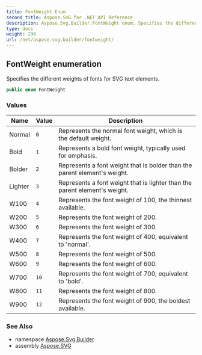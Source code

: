 ```yaml
---
title: FontWeight Enum
second_title: Aspose.SVG for .NET API Reference
description: Aspose.Svg.Builder.FontWeight enum. Specifies the different weights of fonts for SVG text elements
type: docs
weight: 290
url: /net/aspose.svg.builder/fontweight/
---
```

## FontWeight enumeration

Specifies the different weights of fonts for SVG text elements.

```csharp
public enum FontWeight
```

### Values

| Name | Value | Description |
| --- | --- | --- |
| Normal | `0` | Represents the normal font weight, which is the default weight. |
| Bold | `1` | Represents a bold font weight, typically used for emphasis. |
| Bolder | `2` | Represents a font weight that is bolder than the parent element's weight. |
| Lighter | `3` | Represents a font weight that is lighter than the parent element's weight. |
| W100 | `4` | Represents the font weight of 100, the thinnest available. |
| W200 | `5` | Represents the font weight of 200. |
| W300 | `6` | Represents the font weight of 300. |
| W400 | `7` | Represents the font weight of 400, equivalent to 'normal'. |
| W500 | `8` | Represents the font weight of 500. |
| W600 | `9` | Represents the font weight of 600. |
| W700 | `10` | Represents the font weight of 700, equivalent to 'bold'. |
| W800 | `11` | Represents the font weight of 800. |
| W900 | `12` | Represents the font weight of 900, the boldest available. |

### See Also

* namespace [Aspose.Svg.Builder](../../aspose.svg.builder/)
* assembly [Aspose.SVG](../../)
